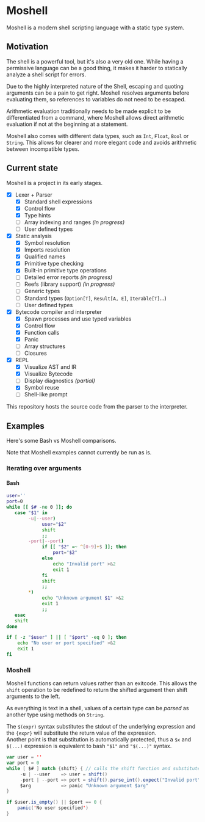 # Moshell

Moshell is a modern shell scripting language with a static type system.

## Motivation

The shell is a powerful tool, but it's also a very old one.
While having a permissive language can be a good thing, it makes it harder to statically analyze a shell script for errors.

Due to the highly interpreted nature of the Shell, escaping and quoting arguments can be a pain to get right.
Moshell resolves arguments before evaluating them, so references to variables do not need to be escaped.

Arithmetic evaluation traditionally needs to be made explicit to be differentiated from a command, where Moshell allows direct arithmetic evaluation if not at the beginning at a statement.

Moshell also comes with different data types, such as `Int`, `Float`, `Bool` or `String`. This allows for clearer and more elegant code and avoids arithmetic between incompatible types.

## Current state

Moshell is a project in its early stages.

- [x] Lexer + Parser
    - [x] Standard shell expressions
    - [x] Control flow
    - [x] Type hints
    - [ ] Array indexing and ranges *(in progress)*
    - [ ] User defined types
- [x] Static analysis
    - [x] Symbol resolution
    - [x] Imports resolution
    - [x] Qualified names
    - [x] Primitive type checking
    - [x] Built-in primitive type operations
    - [ ] Detailed error reports *(in progress)*
    - [ ] Reefs (library support) *(in progress)*
    - [ ] Generic types
    - [ ] Standard types (`Option[T]`, `Result[A, E]`, `Iterable[T]`...)
    - [ ] User defined types
- [x] Bytecode compiler and interpreter
    - [x] Spawn processes and use typed variables
    - [x] Control flow
    - [x] Function calls
    - [x] Panic
    - [ ] Array structures
    - [ ] Closures
- [x] REPL
    - [x] Visualize AST and IR
    - [x] Visualize Bytecode
    - [ ] Display diagnostics *(partial)*
    - [x] Symbol reuse
    - [ ] Shell-like prompt

This repository hosts the source code from the parser to the interpreter.

## Examples

Here's some Bash vs Moshell comparisons.

Note that Moshell examples cannot currently be run as is.

### Iterating over arguments

#### Bash

```bash
user=''
port=0
while [[ $# -ne 0 ]]; do
   case "$1" in
        -u|--user)
             user="$2"
             shift
             ;;
        -port|--port)
             if [[ "$2" =~ ^[0-9]+$ ]]; then
                 port="$2"
             else
                 echo "Invalid port" >&2
                 exit 1
             fi
             shift
             ;;
        *)
             echo "Unknown argument $1" >&2
             exit 1
             ;;
   esac
   shift
done

if [ -z "$user" ] || [ "$port" -eq 0 ]; then
    echo "No user or port specified" >&2
    exit 1
fi
```

### Moshell

Moshell functions can return values rather than an exitcode. This allows the `shift` operation to be redefined to return the shifted argument then shift arguments to the left.

As everything is text in a shell, values of a certain type can be _parsed_ as another type using methods on `String`.

The `$(expr)` syntax substitutes the stdout of the underlying expression and the `{expr}` will substitute the return value of the expression.  
Another point is that substitution is automatically protected, thus a `$x` and `$(...)` expression is equivalent to bash `"$1"` and `"$(...)"` syntax.

```scala
var user = ''
var port = 0
while [ $# ] match {shift} { // calls the shift function and substitutes its return value
     -u | --user    => user = shift()
     -port | --port => port = shift().parse_int().expect("Invalid port")
     $arg           => panic "Unknown argument $arg"
}

if $user.is_empty() || $port == 0 {
    panic('No user specified')
}
```
